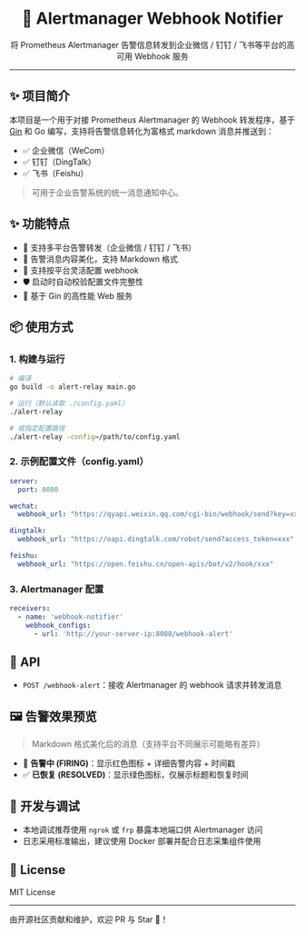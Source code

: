 <h1 align="center">🔔 Alertmanager Webhook Notifier</h1>
<p align="center">将 Prometheus Alertmanager 告警信息转发到企业微信 / 钉钉 / 飞书等平台的高可用 Webhook 服务</p>

---

## ✨ 项目简介

本项目是一个用于对接 Prometheus Alertmanager 的 Webhook 转发程序，基于 [Gin](https://github.com/gin-gonic/gin) 和 Go 编写，支持将告警信息转化为富格式 markdown 消息并推送到：

- ✅ 企业微信（WeCom）
- ✅ 钉钉（DingTalk）
- ✅ 飞书（Feishu）

> 可用于企业告警系统的统一消息通知中心。


## ✨ 功能特点

- 📢 支持多平台告警转发（企业微信 / 钉钉 / 飞书）
- 🎨 告警消息内容美化，支持 Markdown 格式
- 🧩 支持按平台灵活配置 webhook
- 🛡️ 启动时自动校验配置文件完整性
- 🚀 基于 Gin 的高性能 Web 服务

## 📦 使用方式

### 1. 构建与运行

```bash
# 编译
go build -o alert-relay main.go

# 运行（默认读取 ./config.yaml）
./alert-relay

# 或指定配置路径
./alert-relay -config=/path/to/config.yaml
```

### 2. 示例配置文件（config.yaml）

```yaml
server:
  port: 8080

wechat:
  webhook_url: "https://qyapi.weixin.qq.com/cgi-bin/webhook/send?key=xxx"

dingtalk:
  webhook_url: "https://oapi.dingtalk.com/robot/send?access_token=xxx"

feishu:
  webhook_url: "https://open.feishu.cn/open-apis/bot/v2/hook/xxx"
```

### 3. Alertmanager 配置

```yaml
receivers:
  - name: 'webhook-notifier'
    webhook_configs:
      - url: 'http://your-server-ip:8080/webhook-alert'
```

## 📜 API

- `POST /webhook-alert`：接收 Alertmanager 的 webhook 请求并转发消息

## 🖼️ 告警效果预览

> Markdown 格式美化后的消息（支持平台不同展示可能略有差异）

- 🔴 **告警中 (FIRING)**：显示红色图标 + 详细告警内容 + 时间戳
- ✅ **已恢复 (RESOLVED)**：显示绿色图标，仅展示标题和恢复时间

## 🧰 开发与调试

- 本地调试推荐使用 `ngrok` 或 `frp` 暴露本地端口供 Alertmanager 访问
- 日志采用标准输出，建议使用 Docker 部署并配合日志采集组件使用

## 📄 License

MIT License

---

由开源社区贡献和维护，欢迎 PR 与 Star 🌟！

